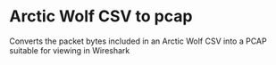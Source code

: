 # Arctic Wolf CSV to pcap
Converts the packet bytes included in an Arctic Wolf CSV into a PCAP suitable for viewing in Wireshark
